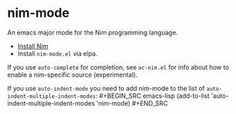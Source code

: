 nim-mode
===========

An emacs major mode for the Nim programming language.

* [Install Nim](http://nim-lang.org/download.html)
* Install `nim-mode.el` via elpa.

If you use `auto-complete` for completion, see `ac-nim.el`
for info about how to enable a nim-specific source (experimental).

If you use `auto-indent-mode` you need to add nim-mode to the list of `auto-indent-multiple-indent-modes`:
#+BEGIN_SRC emacs-lisp
(add-to-list 'auto-indent-multiple-indent-modes 'nim-mode)
#+END_SRC
